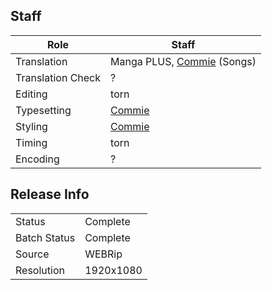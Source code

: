 ## Staff

| Role              | Staff                               |
|-------------------|-------------------------------------|
| Translation       | Manga PLUS, [Commie](../Commie) (Songs)                          |
| Translation Check | ?                                   |
| Editing           | torn                                |
| Typesetting       | [Commie](../Commie)                                   |
| Styling           | [Commie](../Commie)                 |
| Timing            | torn                                |
| Encoding          | ?                                   |

## Release Info

|              |           |
|--------------|-----------|
| Status       | Complete  |
| Batch Status | Complete  |
| Source       | WEBRip    |
| Resolution   | 1920x1080 |